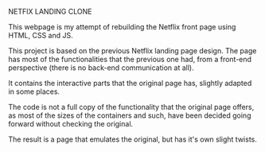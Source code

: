 NETFIX LANDING CLONE

This webpage is my attempt of rebuilding the Netflix front page using HTML, CSS and JS. 

This project is based on the previous Netflix landing page design. The page has most of the functionalities that the previous one had, from a front-end perspective (there is no back-end communication at all). 

It contains the interactive parts that the original page has, slightly adapted in some places. 

The code is not a full copy of the functionality that the original page offers, as most of the sizes of the containers and such, have been decided going forward without checking the original.

The result is a page that emulates the original, but has it's own slight twists.

